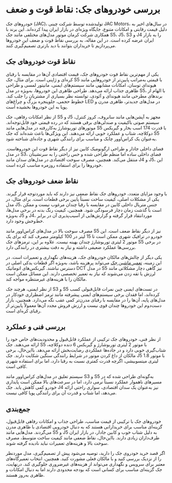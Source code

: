 <div class="section">
<h1>بررسی خودروهای جک: نقاط قوت و ضعف</h1>
<p>خودروهای جک (JAC)، تولیدشده توسط شرکت چینی JAC Motors، در سال&zwnj;های اخیر به دلیل قیمت رقابتی و امکانات متنوع، جایگاه ویژه&zwnj;ای در بازار ایران پیدا کرده&zwnj;اند. این برند با همکاری شرکت کرمان موتور مدل&zwnj;های مختلفی مانند جک S5، J5، S3 و J4 را به بازار ایران عرضه کرده است. در این مقاله، به بررسی نقاط قوت و ضعف این خودروها می&zwnj;پردازیم تا خریداران بتوانند با دید بازتری تصمیم&zwnj;گیری کنند.</p>
<h2>نقاط قوت خودروهای جک</h2>
<p>یکی از مهم&zwnj;ترین نقاط قوت خودروهای جک، قیمت اقتصادی آن&zwnj;ها در مقایسه با رقبای کره&zwnj;ای و ژاپنی است. برای مثال، جک S5 با قیمتی به&zwnj;مراتب پایین&zwnj;تر از خودروهایی مانند هیوندای توسان، امکانات مشابهی مانند سیستم&zwnj;های ایمنی، مانیتور لمسی و طراحی ظاهری جذاب ارائه می&zwnj;دهد. طراحی ظاهری این خودروها، به&zwnj;ویژه در مدل S5، با الهام از برندهای مطرحی مانند هیوندای و آئودی، توانسته نظر بسیاری از مشتریان را جلب کند. خطوط حجمی، جلوپنجره بزرگ و چراغ&zwnj;های LED در مدل&zwnj;های جدیدتر، ظاهری مدرن و پویا به این خودروها بخشیده است.</p>
<p>از نظر امکانات رفاهی، جک S5 و J5 مجهز به آپشن&zwnj;هایی مانند سانروف، کروز کنترل، سیستم صوتی باکیفیت و صندلی&zwnj;های برقی هستند که در رده قیمتی خود قابل&zwnj;توجه&zwnj;اند. موتورهای توربوشارژ به&zwnj;کاررفته در مدل&zwnj;هایی مانند S5 با قدرت 174 اسب بخار و گیربکس دوکلاچه، شتاب و عملکرد خوبی ارائه می&zwnj;دهند. این ویژگی&zwnj;ها باعث شده&zwnj;اند که جک S5 به&zwnj;عنوان یک کراس&zwnj;اوور چابک و مناسب برای رانندگی شهری و جاده&zwnj;ای شناخته شود.</p>
<p>فضای داخلی جادار و طراحی ارگونومیک کابین نیز از دیگر نقاط قوت این خودروهاست. در مدل S3، فضای داخلی ساده اما منظم طراحی شده و حس راحتی را به سرنشینان منتقل می&zwnj;کند. همچنین، مصرف سوخت اقتصادی در مدل&zwnj;های سدان مانند J4 و J5، این خودروها را برای استفاده روزمره مناسب کرده است.</p>
<h2>نقاط ضعف خودروهای جک</h2>
<p>با وجود مزایای متعدد، خودروهای جک نقاط ضعفی نیز دارند که باید موردتوجه قرار گیرند. یکی از مشکلات اصلی، کیفیت ساخت نسبتاً پایین برخی قطعات است. برای مثال، در مدل J5، جنس متریال داخلی کابین در مقایسه با رقبا چندان مرغوب نیست و ممکن است با گذشت زمان دچار فرسودگی شود. همچنین، کیفیت رنگ بدنه در برخی مدل&zwnj;ها، به&zwnj;ویژه J5 و J4، موردانتقاد قرار گرفته و گزارش&zwnj;هایی از آسیب&zwnj;پذیری آن در برابر خط&zwnj;وخش وجود دارد.</p>
<p>مصرف سوخت بالا در مدل&zwnj;های کراس&zwnj;اوور مانند S5 نیز از دیگر نقاط ضعف است. این خودرو در ترافیک شهری ممکن است تا 15 لیتر در 100 کیلومتر مصرف کند که برای یک موتور 2 لیتری توربوشارژ چندان بهینه نیست. علاوه بر این، ترمزهای جک S5 در برخی بررسی&zwnj;ها عملکرد ضعیفی داشته و نیاز به دقت بیشتری در رانندگی دارد.</p>
<p>یکی دیگر از چالش&zwnj;های مالکان خودروهای جک، هزینه&zwnj;های نگهداری و تعمیرات است. در این زمینه، <a href="https://abbasikhodro.com/%d8%aa%d8%b9%d9%85%db%8c%d8%b1%da%af%d8%a7%d9%87-%d8%ac%da%a9-%d8%af%d8%b1-%d8%aa%d9%87%d8%b1%d8%a7%d9%86/" target="_blank" rel="noopener">تعمیر ماشین جک</a> می&zwnj;تواند پرهزینه باشد، به&zwnj;ویژه اگر قطعات یدکی اصلی در دسترس نباشند. گیربکس&zwnj;های اتوماتیک DCT در مدل S5 نیز گاهی دچار مشکلاتی مانند لرزش یا تقه زدن می&zwnj;شوند که نیاز به تعمیر تخصصی دارند. این مسائل ممکن است مالکان را با هزینه&zwnj;های غیرمنتظره مواجه کند.</p>
<p>از نظر ایمنی، هرچند جک S3 و S5 در تست&zwnj;های ایمنی چین نمرات قابل&zwnj;قبولی کسب کرده&zwnj;اند، اما فقدان برخی سیستم&zwnj;های ایمنی پیشرفته مانند ترمز اضطراری خودکار در مدل&zwnj;های پایه، آن&zwnj;ها را در مقایسه با رقبای مدرن&zwnj;تر کمی عقب نگه می&zwnj;دارد. همچنین، بازار دست&zwnj;دوم این خودروها چندان قوی نیست و ارزش فروش مجدد آن&zwnj;ها معمولاً پایین&zwnj;تر از رقبای کره&zwnj;ای است.</p>
<h2>بررسی فنی و عملکرد</h2>
<p>از نظر فنی، خودروهای جک ترکیبی از عملکرد قابل&zwnj;قبول و محدودیت&zwnj;های خاص خود را ارائه می&zwnj;دهند. جک S5 با موتور 2 لیتری توربوشارژ و گیربکس 6 دنده دوکلاچه، شتاب&zwnj;گیری خوبی دارد و در جاده&zwnj;ها عملکردی رضایت&zwnj;بخش ارائه می&zwnj;دهد. بااین&zwnj;حال، برخی مالکان از داغ کردن موتور در شرایط رانندگی سنگین شکایت دارند. جک J5 با موتور 1.8 لیتری میتسوبیشی، اگرچه قدرت کمتری نسبت به رقبا دارد، اما برای استفاده شهری کافی است.</p>
<p>سیستم تعلیق در مدل&zwnj;های کراس&zwnj;اوور مانند S3 و S5 به&zwnj;گونه&zwnj;ای طراحی شده که در مسیرهای ناهموار عملکرد نسبتاً نرمی دارد، اما در سرعت&zwnj;های بالا ممکن است پایداری خودرو کمی کاهش یابد. جک J4 نیز به&zwnj;عنوان یک سدان اقتصادی، سواری راحتی ارائه می&zwnj;دهد، اما شتاب و قدرت آن برای رانندگی پویا کافی نیست.</p>
<h2>جمع&zwnj;بندی</h2>
<p>خودروهای جک با ترکیبی از قیمت مناسب، طراحی جذاب و امکانات رفاهی قابل&zwnj;قبول، گزینه&zwnj;ای مناسب برای خریدارانی هستند که به دنبال خودرویی اقتصادی با ظاهری مدرن می&zwnj;گردند. مدل&zwnj;هایی مانند S5 و J5 به دلیل شتاب خوب و کابین جادار، در بازار ایران طرف&zwnj;داران زیادی دارند. بااین&zwnj;حال، نقاط ضعفی مانند کیفیت ساخت متوسط، مصرف سوخت بالا و هزینه&zwnj;های تعمیرات نباید نادیده گرفته شوند.</p>
<p>اگر قصد خرید خودروی جک را دارید، توصیه می&zwnj;شود پیش از تصمیم&zwnj;گیری، مدل موردنظر را از نزدیک بررسی کنید و با مالکان فعلی مشورت کنید. همچنین، انتخاب تعمیرگاه&zwnj;های معتبر برای سرویس و نگهداری می&zwnj;تواند از هزینه&zwnj;های غیرضروری جلوگیری کند. درنهایت، جک گزینه&zwnj;ای مناسب برای کسانی است که بودجه محدودی دارند اما به دنبال امکانات و ظاهری به&zwnj;روز هستند.</p>
</div>
